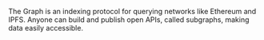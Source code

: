 The Graph is an indexing protocol for querying networks like Ethereum and IPFS. Anyone can build and publish open APIs, called subgraphs, making data easily accessible.
